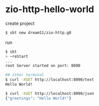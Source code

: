 # zio-http-hello-world

create project

```sh
$ sbt new dream11/zio-http.g8
```

run

```sh
$ sbt
> ~reStart
...
root Server started on port: 8090

## other terminal
$ curl -XGET http://localhost:8090/text
Hello World!

$ curl -XGET http://localhost:8090/json
{"greetings": "Hello World!"}
```

